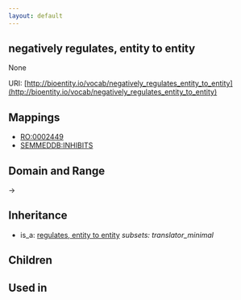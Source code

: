 ```yaml
---
layout: default
---
```


## negatively regulates, entity to entity


None

URI: [http://bioentity.io/vocab/negatively_regulates_entity_to_entity](http://bioentity.io/vocab/negatively_regulates_entity_to_entity)
## Mappings

 * [RO:0002449](http://purl.obolibrary.org/obo/RO_0002449)
 * [SEMMEDDB:INHIBITS](http://purl.obolibrary.org/obo/SEMMEDDB_INHIBITS)

## Domain and Range

 -> 

## Inheritance

 *  is_a: [regulates, entity to entity](regulates_entity_to_entity.html) *subsets: translator_minimal*

## Children


## Used in


